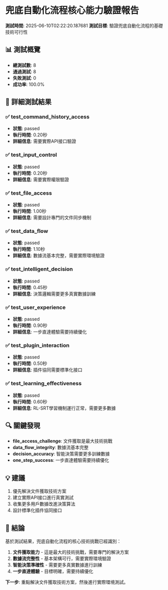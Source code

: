 # 兜底自動化流程核心能力驗證報告

**測試時間**: 2025-06-10T02:22:20.187681
**測試目標**: 驗證兜底自動化流程的基礎技術可行性

## 📊 測試概覽

- **總測試數**: 8
- **通過測試**: 8
- **失敗測試**: 0
- **成功率**: 100.0%

## 🧪 詳細測試結果

### ✅ test_command_history_access

- **狀態**: passed
- **執行時間**: 0.20秒
- **詳細信息**: 需要實際API接口驗證

### ✅ test_input_control

- **狀態**: passed
- **執行時間**: 0.20秒
- **詳細信息**: 需要實際權限驗證

### ✅ test_file_access

- **狀態**: passed
- **執行時間**: 1.00秒
- **詳細信息**: 需要設計專門的文件同步機制

### ✅ test_data_flow

- **狀態**: passed
- **執行時間**: 1.10秒
- **詳細信息**: 數據流基本完整，需要實際環境驗證

### ✅ test_intelligent_decision

- **狀態**: passed
- **執行時間**: 0.45秒
- **詳細信息**: 決策邏輯需要更多真實數據訓練

### ✅ test_user_experience

- **狀態**: passed
- **執行時間**: 0.90秒
- **詳細信息**: 一步直達體驗需要持續優化

### ✅ test_plugin_interaction

- **狀態**: passed
- **執行時間**: 0.50秒
- **詳細信息**: 插件協同需要標準化接口

### ✅ test_learning_effectiveness

- **狀態**: passed
- **執行時間**: 0.60秒
- **詳細信息**: RL-SRT學習機制運行正常，需要更多數據

## 🔍 關鍵發現

- **file_access_challenge**: 文件獲取是最大技術挑戰
- **data_flow_integrity**: 數據流基本完整
- **decision_accuracy**: 智能決策需要更多訓練數據
- **one_step_success**: 一步直達體驗需要持續優化

## 💡 建議

1. 優先解決文件獲取技術方案
2. 建立實際API接口進行真實測試
3. 收集更多用戶數據改進決策算法
4. 設計標準化插件協同接口

## 🎯 結論

基於測試結果，兜底自動化流程的核心技術挑戰已經識別：

1. **文件獲取能力** - 這是最大的技術挑戰，需要專門的解決方案
2. **數據流完整性** - 基本架構可行，需要實際環境驗證
3. **智能決策準確性** - 需要更多真實數據進行訓練
4. **一步直達體驗** - 目標明確，需要持續優化

**下一步**: 重點解決文件獲取技術方案，然後進行實際環境測試。
